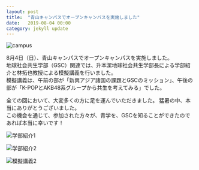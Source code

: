 ```yaml
---
layout: post
title:  "青山キャンパスでオープンキャンパスを実施しました"
date:   2019-08-04 00:00
category: jekyll update
---
```


![campus](http://www.gsc.aoyama.ac.jp/assets/images/news/20190804_opencampus1.jpg)

8月4日（日）、青山キャンパスでオープンキャンパスを実施しました。  
地球社会共生学部（GSC）関連では、升本潔地球社会共生学部長による学部紹介と林拓也教授による模擬講義を行いました。  
模擬講義は、午前の部が「新興アジア諸国の課題とGSCのミッション」、午後の部が「K-POPとAKB48系グループから共生を考えてみる」でした。

全ての回において、大変多くの方に足を運んでいただきました。 
猛暑の中、本当にありがとうございました。  
この機会を通じて、参加された方々が、青学を、GSCを知ることができたのであれば本当に幸いです！

![学部紹介1](http://www.gsc.aoyama.ac.jp/assets/images/news/20190804_opencampus2.jpg)

![学部紹介2](http://www.gsc.aoyama.ac.jp/assets/images/news/20190804_opencampus3.jpg)

![模擬講義2](http://www.gsc.aoyama.ac.jp/assets/images/news/20190804_opencampus4.jpg)


[jekyll-docs]: https://jekyllrb.com/docs/home
[jekyll-gh]:   https://github.com/jekyll/jekyll
[jekyll-talk]: https://talk.jekyllrb.com/

